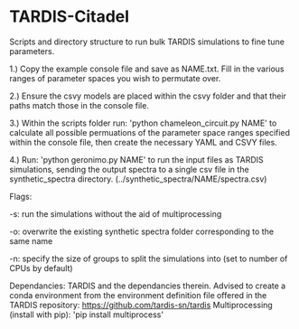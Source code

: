# TARDIS-Citadel
Scripts and directory structure to run bulk TARDIS simulations to fine tune parameters.

1.) Copy the example console file and save as NAME.txt. Fill in the various ranges of parameter spaces you wish to permutate over.

2.) Ensure the csvy models are placed within the csvy folder and that their paths match those in the console file.

3.) Within the scripts folder run: 'python chameleon_circuit.py NAME' to calculate all possible permuations of the parameter space ranges specified within the console file, then create the necessary YAML and CSVY files.

4.) Run: 'python geronimo.py NAME' to run the input files as TARDIS simulations, sending the output spectra to a single csv file in the synthetic_spectra directory. (../synthetic_spectra/NAME/spectra.csv)



Flags:

-s: run the simulations without the aid of multiprocessing

-o: overwrite the existing synthetic spectra folder corresponding to the same name

-n: specify the size of groups to split the simulations into (set to number of CPUs by default)




Dependancies:
TARDIS and the dependancies therein. Advised to create a conda environment from the environment definition file offered in the TARDIS repository: https://github.com/tardis-sn/tardis
Multiprocessing (install with pip): 'pip install multiprocess'
